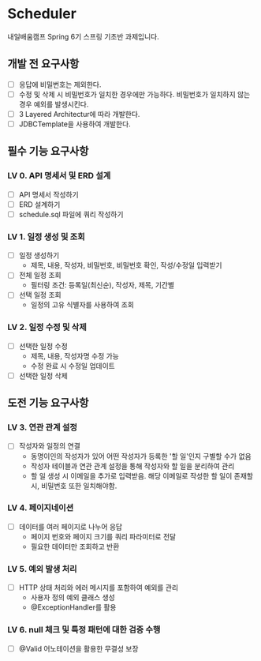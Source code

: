 # Scheduler
 내일배움캠프 Spring 6기 스프링 기초반 과제입니다.
## 개발 전 요구사항
- [ ] 응답에 비밀번호는 제외한다.
- [ ] 수정 및 삭제 시 비밀번호가 일치한 경우에만 가능하다. 비밀번호가 일치하지 않는 경우 예외를 발생시킨다.
- [ ] 3 Layered Architectur에 따라 개발한다.
- [ ] JDBCTemplate을 사용하여 개발한다.

## 필수 기능 요구사항
### LV 0. API 명세서 및 ERD 설계
- [ ] API 명세서 작성하기
- [ ] ERD 설계하기
- [ ] schedule.sql 파일에 쿼리 작성하기
### LV 1. 일정 생성 및 조회
- [ ] 일정 생성하기
  - 제목, 내용, 작성자, 비밀번호, 비밀번호 확인, 작성/수정일 입력받기
- [ ] 전체 일정 조회
  - 필터링 조건: 등록일(최신순), 작성자, 제목, 기간별
- [ ] 선택 일정 조회
  - 일정의 고유 식별자를 사용하여 조회
### LV 2. 일정 수정 및 삭제
- [ ] 선택한 일정 수정
  - 제목, 내용, 작성자명 수정 가능
  - 수정 완료 시 수정일 업데이트
- [ ] 선택한 일정 삭제

## 도전 기능 요구사항
### LV 3. 연관 관계 설정
- [ ] 작성자와 일정의 연결
  - 동명이인의 작성자가 있어 어떤 작성자가 등록한 '할 일'인지 구별할 수가 없음
  - 작성자 테이블과 연관 관계 설정을 통해 작성자와 할 일을 분리하여 관리
  - 할 일 생성 시 이메일을 추가로 입력받음. 해당 이메일로 작성한 할 일이 존재할 시, 비밀번호 또한 일치해야함. 
### LV 4. 페이지네이션
- [ ] 데이터를 여러 페이지로 나누어 응답
  - 페이지 번호와 페이지 크기를 쿼리 파라미터로 전달
  - 필요한 데이터만 조회하고 반환
### LV 5. 예외 발생 처리
- [ ] HTTP 상태 처리와 에러 메시지를 포함하여 예외를 관리
  - 사용자 정의 예외 클래스 생성
  - @ExceptionHandler를 활용
### LV 6. null 체크 및 특정 패턴에 대한 검증 수행
- [ ] @Valid 어노테이션을 활용한 무결성 보장